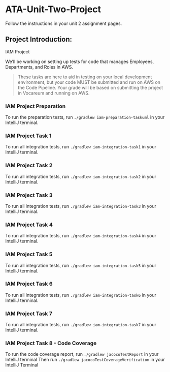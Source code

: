 # ATA-Unit-Two-Project

Follow the instructions in your unit 2 assignment pages.

## Project Introduction:
IAM Project

We’ll be working on setting up tests for code that manages Employees, Departments, and Roles in AWS.

> These tasks are here to aid in testing on your local development environment,
> but your code MUST be submitted and run on AWS on the Code Pipeline.
> Your grade will be based on submitting the project in Vocareum and running on AWS.

### IAM Project Preparation

To run the preparation tests, run `./gradlew iam-preparation-taskuml` in your IntelliJ terminal.

### IAM Project Task 1
To run all integration tests, run `./gradlew iam-integration-task1` in your IntelliJ terminal.

### IAM Project Task 2
To run all integration tests, run `./gradlew iam-integration-task2` in your IntelliJ terminal.

### IAM Project Task 3
To run all integration tests, run `./gradlew iam-integration-task3` in your IntelliJ terminal.

### IAM Project Task 4
To run all integration tests, run `./gradlew iam-integration-task4` in your IntelliJ terminal.

### IAM Project Task 5
To run all integration tests, run `./gradlew iam-integration-task5` in your IntelliJ terminal.

### IAM Project Task 6
To run all integration tests, run `./gradlew iam-integration-task6` in your IntelliJ terminal.

### IAM Project Task 7
To run all integration tests, run `./gradlew iam-integration-task7` in your IntelliJ terminal.

### IAM Project Task 8 - Code Coverage
To run the code coverage report, run `./gradlew jacocoTestReport` in your IntelliJ terminal
Then run `./gradlew jacocoTestCoverageVerification` in your IntelliJ Terminal
